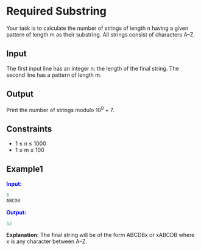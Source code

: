 # Required Substring 

Your task is to calculate the number of strings of length n having a given pattern of length m as their substring. All strings consist of characters A–Z.

## Input 
The first input line has an integer n: the length of the final string.
The second line has a pattern of length m.

## Output
Print the number of strings modulo 10<sup>9</sup> + 7.

## Constraints

- 1 &le; n &le; 1000
- 1 &le; m &le; 100


## Example1
<font color="blue">**Input:**</font> 
```c++
6
ABCDB
```
<font color="blue">**Output:**</font>
```c++
52
```  

**Explanation:** The final string will be of the form ABCDBx or xABCDB where x is any character between A–Z.





